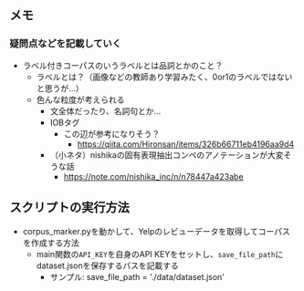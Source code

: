 ## メモ
### 疑問点などを記載していく
- ラベル付きコーパスのいうラベルとは品詞とかのこと？
    - ラベルとは？（画像などの教師あり学習みたく、0or1のラベルではないと思うが...）
	- 色んな粒度が考えられる
 		- 文全体だったり、名詞句とか...
 		- IOBタグ
 			- この辺が参考になりそう？
			 	- https://qiita.com/Hironsan/items/326b66711eb4196aa9d4
 		- （小ネタ）nishikaの固有表現抽出コンペのアノテーションが大変そうな話
		 	- https://note.com/nishika_inc/n/n78447a423abe

## スクリプトの実行方法
- corpus_marker.pyを動かして、Yelpのレビューデータを取得してコーパスを作成する方法
	- main関数の`API_KEY`を自身のAPI KEYをセットし、`save_file_path`にdataset.jsonを保存するパスを記載する
		- サンプル: save_file_path = './data/dataset.json'
